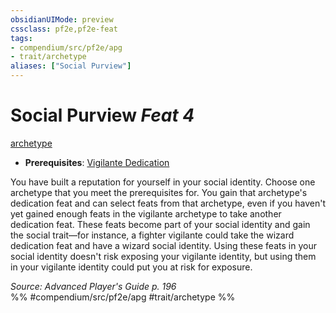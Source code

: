 ```yaml
---
obsidianUIMode: preview
cssclass: pf2e,pf2e-feat
tags:
- compendium/src/pf2e/apg
- trait/archetype
aliases: ["Social Purview"]
---
```

# Social Purview  *Feat 4*  
[archetype](../../rules/traits/archetype.md)  

- **Prerequisites**: [Vigilante Dedication](vigilante-dedication-apg.md)

You have built a reputation for yourself in your social identity. Choose one archetype that you meet the prerequisites for. You gain that archetype's dedication feat and can select feats from that archetype, even if you haven't yet gained enough feats in the vigilante archetype to take another dedication feat. These feats become part of your social identity and gain the social trait—for instance, a fighter vigilante could take the wizard dedication feat and have a wizard social identity. Using these feats in your social identity doesn't risk exposing your vigilante identity, but using them in your vigilante identity could put you at risk for exposure.

*Source: Advanced Player's Guide p. 196*  
%% #compendium/src/pf2e/apg #trait/archetype %%